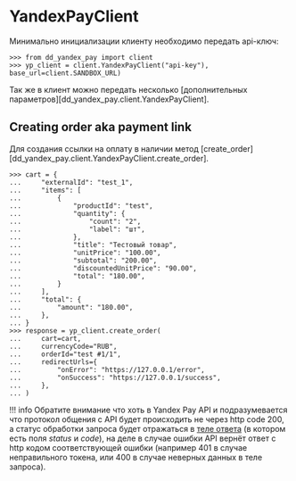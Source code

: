 # YandexPayClient

Минимально инициализации клиенту необходимо передать api-ключ:

```pycon
>>> from dd_yandex_pay import client
>>> yp_client = client.YandexPayClient("api-key"), base_url=client.SANDBOX_URL)
```

Так же в клиент можно передать несколько [дополнительных параметров][dd_yandex_pay.client.YandexPayClient].


## Creating order aka payment link

Для создания ссылки на оплату в наличии метод [create_order][dd_yandex_pay.client.YandexPayClient.create_order].

```pycon linenums="0"
>>> cart = {
...     "externalId": "test_1",
...     "items": [
...         {
...             "productId": "test",
...             "quantity": {
...                 "count": "2",
...                 "label": "шт",
...             },
...             "title": "Тестовый товар",
...             "unitPrice": "100.00",
...             "subtotal": "200.00",
...             "discountedUnitPrice": "90.00",
...             "total": "180.00",
...         }
...     ],
...     "total": {
...         "amount": "180.00",
...     },
... }
>>> response = yp_client.create_order(
...     cart=cart,
...     currencyCode="RUB",
...     orderId="test #1/1",
...     redirectUrls={
...         "onError": "https://127.0.0.1/error",
...         "onSuccess": "https://127.0.0.1/success",
...     },
... )
```

!!! info
	Обратите внимание что хоть в Yandex Pay API и подразумевается что протокол общения с API будет происходить не через http code 200, а статус обработки запроса будет отражаться в [теле ответа](https://pay.yandex.ru/ru/docs/custom/backend/yandex-pay-api/order/merchant_v1_orders-post#200-ok) (в котором есть поля _status_ и _code_), на деле в случае ошибки API вернёт ответ с http кодом соответствующей ошибки (например 401 в случае неправильного токена, или 400 в случае неверных данных в теле запроса).
